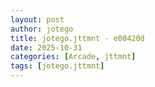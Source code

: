 ```yaml
---
layout: post
author: jotego
title: jotego.jttmnt - e00420d
date: 2025-10-31
categories: [Arcade, jttmnt]
tags: [jotego.jttmnt]
---
```


